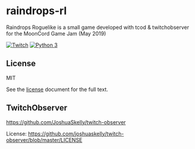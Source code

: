 # raindrops-rl

Raindrops Roguelike is a small game developed with tcod & twitchobserver for the MoonCord Game Jam (May 2019)

[![Twitch](https://img.shields.io/badge/twitch-rainyy-red.svg?colorB=4b367c)](https://www.twitch.tv/rainyy) [![Python 3](https://img.shields.io/badge/python-3-blue.svg)](https://www.python.org/)


## License

MIT

See the [license](./LICENSE) document for the full text.


## TwitchObserver

https://github.com/JoshuaSkelly/twitch-observer

License: https://github.com/joshuaskelly/twitch-observer/blob/master/LICENSE
